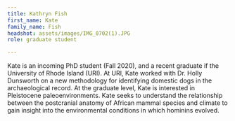 ```yaml
---
title: Kathryn Fish
first_name: Kate
family_name: Fish
headshot: assets/images/IMG_0702(1).JPG
role: graduate student

---
```

Kate is an incoming PhD student (Fall 2020), and a recent graduate if the University of Rhode Island (URI). At URI, Kate worked with Dr. Holly Dunsworth on a new methodology for identifying domestic dogs in the archaeological record. At the graduate level, Kate is interested in Pleistocene paleoenvironments. Kate seeks to understand the relationship between the postcranial anatomy of African mammal species and climate to gain insight into the environmental conditions in which hominins evolved.